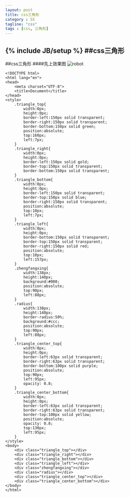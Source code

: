 ```yaml
---
layout: post
title: css三角形
category : SS
tagline: "css"
tags : [css, 三角形]
---
```

{% include JB/setup %}
##css三角形
---
##css三角形
####先上效果图
![robot](http://www.00lr.com/sihanarea/demo/img/catalog/sanjiaoxing.png)

<pre class="prettyprint linenums"><code>&lt;!DOCTYPE html&gt;
&lt;html lang="en"&gt;
&lt;head&gt;
    &lt;meta charset="UTF-8"&gt;
    &lt;title&gt;Document&lt;/title&gt;
&lt;/head&gt;
&lt;style&gt;
    .triangle_top{
        width:0px;
        height:0px;
        border-left:150px solid transparent;
        border-right:150px solid transparent;
        border-bottom:150px solid green;
        position:absolute;
        top:160px;
        left:7px;
    }
    .triangle_right{
        width:0px;
        height:0px;
        border-left:150px solid gold;
        border-top:150px solid transparent;
        border-bottom:150px solid transparent;
    }
    .triangle_bottom{
        width:0px;
        height:0px;
        border-left:150px solid transparent;
        border-top:150px solid blue;
        border-right:150px solid transparent;
        position:absolute;
        top:10px;
        left:7px;
    }
    .triangle_left{
        width:0px;
        height:0px;
        border-bottom:150px solid transparent;
        border-top:150px solid transparent;
        border-right:150px solid red;
        position:absolute;
        top:10px;
        left:157px;
    }
    .zhengfangxing{
        width:138px;
        height:140px;
        background:#000;
        position:absolute;
        top:90px;
        left:88px;
    }
    .radius{
        width:138px;
        height:140px;
        border-radius:50%;
        background:#ccc;
        position:absolute;
        top:90px;
        left:88px;
    }
    .triangle_center_top{
        width:0px;
        height:0px;
        border-left:63px solid transparent;
        border-right:63px solid transparent;
        border-bottom:100px solid purple;
        position:absolute;
        top:90px;
        left:95px;
        opacity: 0.8;
    }
    .triangle_center_bottom{
        width:0px;
        height:0px;
        border-left:63px solid transparent;
        border-right:63px solid transparent;
        border-top:100px solid yellow;
        position:absolute;
        opacity: 0.8;
        top:130px;
        left:95px;
    }
&lt;/style&gt;
&lt;body&gt;
    &lt;div class="triangle_top"&gt;&lt;/div&gt;
    &lt;div class="triangle_right"&gt;&lt;/div&gt;
    &lt;div class="triangle_bottom"&gt;&lt;/div&gt;
    &lt;div class="triangle_left"&gt;&lt;/div&gt;
    &lt;div class="zhengfangxing"&gt;&lt;/div&gt;
    &lt;div class="radius"&gt;&lt;/div&gt;
    &lt;div class="triangle_center_top"&gt;&lt;/div&gt;
    &lt;div class="triangle_center_bottom"&gt;&lt;/div&gt;
&lt;/body&gt;
&lt;/html&gt;</code></pre>



